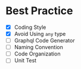 # Best Practice

+ [x] Coding Style
+ [x] Avoid Using `any` type
+ [ ] Graphql Code Generator
+ [ ] Naming Convention
+ [ ] Code Organization
+ [ ] Unit Test
